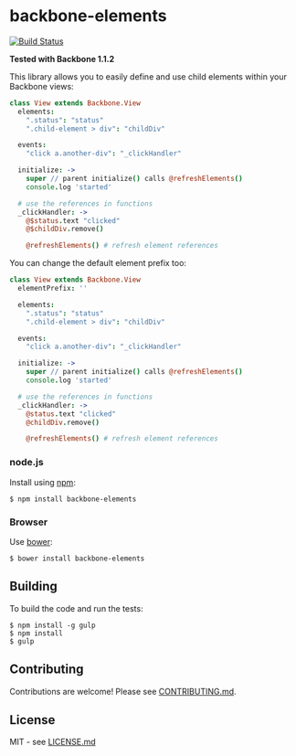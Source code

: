 # backbone-elements

[![Build Status](https://secure.travis-ci.org/hiddentao/backbone-elements.png)](http://travis-ci.org/hiddentao/backbone-elements)

__Tested with Backbone 1.1.2__

This library allows you to easily define and use child elements within your Backbone views:

```coffee
class View extends Backbone.View
  elements:
    ".status": "status"
    ".child-element > div": "childDiv"

  events:
    "click a.another-div": "_clickHandler"

  initialize: ->
    super // parent initialize() calls @refreshElements()
    console.log 'started'

  # use the references in functions
  _clickHandler: ->
    @$status.text "clicked"
    @$childDiv.remove()

    @refreshElements() # refresh element references
```

You can change the default element prefix too:


```coffee
class View extends Backbone.View
  elementPrefix: ''

  elements:
    ".status": "status"
    ".child-element > div": "childDiv"

  events:
    "click a.another-div": "_clickHandler"

  initialize: ->
    super // parent initialize() calls @refreshElements()
    console.log 'started'

  # use the references in functions
  _clickHandler: ->
    @status.text "clicked"
    @childDiv.remove()

    @refreshElements() # refresh element references
```

### node.js

Install using [npm](http://npmjs.org/):

    $ npm install backbone-elements

### Browser

Use [bower](https://github.com/bower/bower):

    $ bower install backbone-elements

## Building

To build the code and run the tests:

    $ npm install -g gulp
    $ npm install
    $ gulp


## Contributing

Contributions are welcome! Please see [CONTRIBUTING.md](https://github.com/hiddentao/backbone-elements/blob/master/CONTRIBUTING.md).


## License

MIT - see [LICENSE.md](https://github.com/hiddentao/backbone-elements/blob/master/LICENSE.md)

